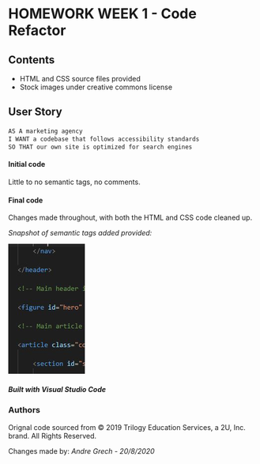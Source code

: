 # HOMEWORK WEEK 1 - Code Refactor

## Contents
- HTML and CSS source files provided
- Stock images under creative commons license

## User Story

```
AS A marketing agency
I WANT a codebase that follows accessibility standards
SO THAT our own site is optimized for search engines
```

#### Initial code

Little to no semantic tags, no comments.

#### Final code

Changes made throughout, with both the HTML and CSS code cleaned up. 

_Snapshot of semantic tags added provided:_

![](Develop/assets/images/AddedCode.JPG)

##### Built with Visual Studio Code

### Authors
Orignal code sourced from © 2019 Trilogy Education Services, a 2U, Inc. brand. All Rights Reserved.

Changes made by:
_Andre Grech - 20/8/2020_
